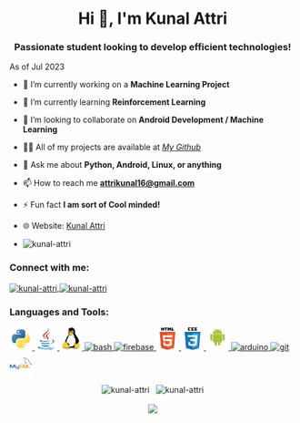 <h1 align="center">Hi 👋, I'm Kunal Attri</h1>
<h3 align="center">Passionate student looking to develop efficient technologies!</h3>

As of Jul 2023 
- 🔭 I’m currently working on a __Machine Learning Project__

- 🌱 I’m currently learning **Reinforcement Learning**

- 👯 I’m looking to collaborate on **Android Development / Machine Learning**

- 👨‍💻 All of my projects are available at [*_My Github_*](https://www.github.com/kunal-attri/)

- 💬 Ask me about **Python, Android, Linux, or anything**

- 📫 How to reach me **attrikunal16@gmail.com**

- ⚡ Fun fact **I am sort of Cool minded!**

- 🌐 Website: [Kunal Attri](https://kunal-attri.github.io/)

- <p align="left"> <img src="https://komarev.com/ghpvc/?username=kunal-attri&label=Profile%20views&color=0e75b6&style=flat" alt="kunal-attri" /></p>


<h3 align="left">Connect with me:</h3>
<p align="left">
  <a href="https://linkedin.com/in/kunal-attri" target="blank">
  <img align="center" src="https://raw.githubusercontent.com/rahuldkjain/github-profile-readme-generator/master/src/images/icons/Social/linked-in-alt.svg" alt="kunal-attri" height="30" width="40"/>
  </a>
  <a href="https://www.youtube.com/kunal-attri" target="blank">
    <img align="center" src="https://raw.githubusercontent.com/rahuldkjain/github-profile-readme-generator/master/src/images/icons/Social/youtube.svg" alt="kunal-attri" height="30" width="40"/>
  </a>
</p>

<h3 align="left">Languages and Tools:</h3>
<p align="left"> 
  <a href="https://www.python.org" target="_blank" rel="noreferrer"> 
    <img src="https://raw.githubusercontent.com/devicons/devicon/master/icons/python/python-original.svg" alt="python" width="40" height="40"/> 
  </a>
  <a href="https://www.java.com" target="_blank" rel="noreferrer"> 
    <img src="https://raw.githubusercontent.com/devicons/devicon/master/icons/java/java-original.svg" alt="java" width="40" height="40"/>
  </a>
  <a href="https://www.linux.org/" target="_blank" rel="noreferrer"> 
    <img src="https://raw.githubusercontent.com/devicons/devicon/master/icons/linux/linux-original.svg" alt="linux" width="40" height="40"/> 
  </a>
  <a href="https://www.gnu.org/software/bash/" target="_blank" rel="noreferrer"> 
    <img src="https://www.vectorlogo.zone/logos/gnu_bash/gnu_bash-icon.svg" alt="bash" width="40" height="40"/> 
  </a>   
  <a href="https://firebase.google.com/" target="_blank" rel="noreferrer"> 
    <img src="https://www.vectorlogo.zone/logos/firebase/firebase-icon.svg" alt="firebase" width="40" height="40"/> 
  </a> 
  <a href="https://www.w3.org/html/" target="_blank" rel="noreferrer"> 
    <img src="https://raw.githubusercontent.com/devicons/devicon/master/icons/html5/html5-original-wordmark.svg" alt="html5" width="40" height="40"/> 
  </a> 
  <a href="https://www.w3schools.com/css/" target="_blank" rel="noreferrer"> 
    <img src="https://raw.githubusercontent.com/devicons/devicon/master/icons/css3/css3-original-wordmark.svg" alt="css3" width="40" height="40"/> 
  </a> 
  <a href="https://developer.android.com" target="_blank" rel="noreferrer"> 
    <img src="https://raw.githubusercontent.com/devicons/devicon/master/icons/android/android-original-wordmark.svg" alt="android" width="40" height="40"/> 
  </a> 
  <a href="https://www.arduino.cc/" target="_blank" rel="noreferrer"> 
    <img src="https://cdn.worldvectorlogo.com/logos/arduino-1.svg" alt="arduino" width="40" height="40"/> 
  </a> 
  <a href="https://git-scm.com/" target="_blank" rel="noreferrer"> 
    <img src="https://www.vectorlogo.zone/logos/git-scm/git-scm-icon.svg" alt="git" width="40" height="40"/> 
  </a> 
  <a href="https://www.mysql.com/" target="_blank" rel="noreferrer">
    <img src="https://raw.githubusercontent.com/devicons/devicon/master/icons/mysql/mysql-original-wordmark.svg" alt="mysql" width="40" height="40"/> 
  </a>
</p>

<p align="center">
  <img align="center" src="https://github-readme-stats.vercel.app/api?username=kunal-attri&show_icons=true&locale=en" alt="kunal-attri"/>
&nbsp;
  <img align="center" src="https://github-readme-stats.vercel.app/api/top-langs?username=kunal-attri&show_icons=true&locale=en&layout=compact" alt="kunal-attri"/>
</p>
<!-- <p align="center">
  <img align="center" src="https://streak-stats.demolab.com/?user=kunal-attri" alt="kunal-attri"/>
</p> -->
<p align="center">
  <a href="https://www.leetcode.com/kunal-attri"><img align="center" src="https://leetcard.jacoblin.cool/kunal-attri?font=patrick_hand&ext=activity&show_rank=false"/></a>
</p>
